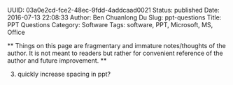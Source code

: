 UUID: 03a0e2cd-fce2-48ec-9fdd-4addcaad0021
Status: published
Date: 2016-07-13 22:08:33
Author: Ben Chuanlong Du
Slug: ppt-questions
Title: PPT Questions
Category: Software
Tags: software, PPT, Microsoft, MS, Office

**
Things on this page are 
fragmentary and immature notes/thoughts of the author.
It is not meant to readers 
but rather for convenient reference of the author and future improvement.
**



3. quickly increase spacing in ppt?


